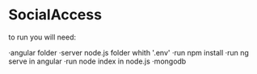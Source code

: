# SocialAccess

to run you will need:

·angular folder
·server node.js folder whith '.env'
·run npm install
·run ng serve in angular
·run node index in node.js
·mongodb
